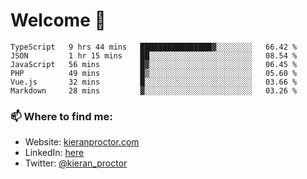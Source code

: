 # Welcome 🦘

<!--START_SECTION:waka-->

```text
TypeScript   9 hrs 44 mins   ████████████████▓░░░░░░░░   66.42 %
JSON         1 hr 15 mins    ██░░░░░░░░░░░░░░░░░░░░░░░   08.54 %
JavaScript   56 mins         █▓░░░░░░░░░░░░░░░░░░░░░░░   06.45 %
PHP          49 mins         █▒░░░░░░░░░░░░░░░░░░░░░░░   05.60 %
Vue.js       32 mins         █░░░░░░░░░░░░░░░░░░░░░░░░   03.66 %
Markdown     28 mins         ▓░░░░░░░░░░░░░░░░░░░░░░░░   03.26 %
```

<!--END_SECTION:waka-->

### 📫 Where to find me:

-   Website: [kieranproctor.com](https://kieranproctor.com/)
-   LinkedIn: [here](https://www.linkedin.com/in/kieran-proctor-086b5a159/)
-   Twitter: [@kieran_proctor](https://twitter.com/kieran_proctor)
